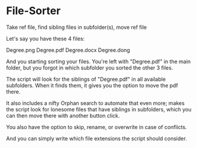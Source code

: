 # File-Sorter
Take ref file, find sibling files in subfolder(s), move ref file

Let's say you have these 4 files:

Degree.png
Degree.pdf
Degree.docx
Degree.dong

And you starting sorting your files. You're left with "Degree.pdf" in the main folder, but you forgot in which subfolder you sorted the other 3 files.

The script will look for the siblings of "Degree.pdf" in all available subfolders. When it finds them, it gives you the option to move the pdf there.

It also includes a nifty Orphan search to automate that even more; makes the script look for lonesome files that have siblings in subfolders, which you can then move there with another button click.

You also have the option to skip, rename, or overwrite in case of conflicts.

And you can simply write which file extensions the script should consider.
